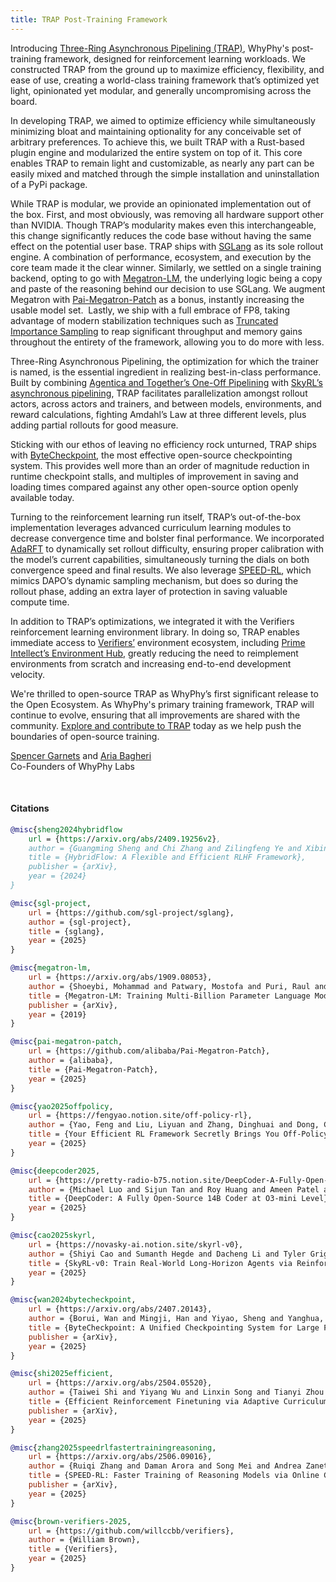 ```yaml
---
title: TRAP Post-Training Framework
---
```

Introducing <a href="link needed">Three-Ring Asynchronous Pipelining (TRAP)</a>, WhyPhy's post-training framework, designed for reinforcement learning workloads. We constructed TRAP from the ground up to maximize efficiency, flexibility, and ease of use, creating a world-class training framework that’s optimized yet light, opinionated yet modular, and generally uncompromising across the board. 

In developing TRAP, we aimed to optimize efficiency while simultaneously minimizing bloat and maintaining optionality for any conceivable set of arbitrary preferences. To achieve this, we built TRAP with a Rust-based plugin engine and modularized the entire system on top of it. This core enables TRAP to remain light and customizable, as nearly any part can be easily mixed and matched through the simple installation and uninstallation of a PyPi package.

While TRAP is modular, we provide an opinionated implementation out of the box. First, and most obviously, was removing all hardware support other than NVIDIA. Though TRAP’s modularity makes even this interchangeable, this change significantly reduces the code base without having the same effect on the potential user base. TRAP ships with <a href="https://github.com/sgl-project/sglang">SGLang</a> as its sole rollout engine. A combination of performance, ecosystem, and execution by the core team made it the clear winner. Similarly, we settled on a single training backend, opting to go with <a href="https://arxiv.org/abs/1909.08053">Megatron-LM</a>, the underlying logic being a copy and paste of the reasoning behind our decision to use SGLang. We augment Megatron with <a href="https://github.com/alibaba/Pai-Megatron-Patch">Pai-Megatron-Patch</a> as a bonus, instantly increasing the usable model set.  Lastly, we ship with a full embrace of FP8, taking advantage of modern stabilization techniques such as <a href="https://fengyao.notion.site/off-policy-rl">Truncated Importance Sampling</a> to reap significant throughput and memory gains throughout the entirety of the framework, allowing you to do more with less.

Three-Ring Asynchronous Pipelining, the optimization for which the trainer is named, is the essential ingredient in realizing best-in-class performance. Built by combining <a href="https://pretty-radio-b75.notion.site/DeepCoder-A-Fully-Open-Source-14B-Coder-at-O3-mini-Level-1cf81902c14680b3bee5eb349a512a51">Agentica and Together’s One-Off Pipelining</a> with <a href="https://novasky-ai.notion.site/skyrl-v0">SkyRL’s asynchronous pipelining</a>, TRAP facilitates parallelization amongst rollout actors, across actors and trainers, and between models, environments, and reward calculations, fighting Amdahl’s Law at three different levels, plus adding partial rollouts for good measure. 

Sticking with our ethos of leaving no efficiency rock unturned, TRAP ships with <a href="https://arxiv.org/abs/2407.20143">ByteCheckpoint</a>, the most effective open-source checkpointing system. This provides well more than an order of magnitude reduction in runtime checkpoint stalls, and multiples of improvement in saving and loading times compared against any other open-source option openly available today.

Turning to the reinforcement learning run itself, TRAP’s out-of-the-box implementation leverages advanced curriculum learning modules to decrease convergence time and bolster final performance. We incorporated <a href="https://arxiv.org/abs/2504.05520">AdaRFT</a> to dynamically set rollout difficulty, ensuring proper calibration with the model’s current capabilities, simultaneously turning the dials on both convergence speed and final results. We also leverage <a href="https://arxiv.org/abs/2506.09016">SPEED-RL</a>, which mimics DAPO’s dynamic sampling mechanism, but does so during the rollout phase, adding an extra layer of protection in saving valuable compute time. 

In addition to TRAP’s optimizations, we integrated it with the Verifiers reinforcement learning environment library. In doing so, TRAP enables immediate access to <a href="https://github.com/willccbb/verifiers">Verifiers’</a> environment ecosystem, including  <a href="https://app.primeintellect.ai/dashboard/environments">Prime Intellect’s Environment Hub</a>, greatly reducing the need to reimplement environments from scratch and increasing end-to-end development velocity.

We're thrilled to open-source TRAP as WhyPhy’s first significant release to the Open Ecosystem. As WhyPhy's primary training framework, TRAP will continue to evolve, ensuring that all improvements are shared with the community. <a href="link needed">Explore and contribute to TRAP</a> today as we help push the boundaries of open-source training.

<a href="https://x.com/Big_Uppy">Spencer Garnets</a> and <a href="https://x.com/xsudoer">Aria Bagheri</a><br/>Co-Founders of WhyPhy Labs

<br/> 

#### Citations

```bibtex
@misc{sheng2024hybridflow
	url = {https://arxiv.org/abs/2409.19256v2},
	author = {Guangming Sheng and Chi Zhang and Zilingfeng Ye and Xibin Wu and Wang Zhang and Ru Zhang and Yanghua Peng and Haibin Lin and Chuan Wu},
	title = {HybridFlow: A Flexible and Efficient RLHF Framework},
	publisher = {arXiv},
	year = {2024}
}
```

```bibtex
@misc{sgl-project,
	url = {https://github.com/sgl-project/sglang},
	author = {sgl-project},
	title = {sglang},
	year = {2025}
}
```

```bibtex
@misc{megatron-lm,
	url = {https://arxiv.org/abs/1909.08053},
	author = {Shoeybi, Mohammad and Patwary, Mostofa and Puri, Raul and LeGresley, Patrick and Casper, Jared and Catanzaro, Bryan},
	title = {Megatron-LM: Training Multi-Billion Parameter Language Models Using Model Parallelism},
	publisher = {arXiv},
	year = {2019}
}
```

```bibtex
@misc{pai-megatron-patch,
	url = {https://github.com/alibaba/Pai-Megatron-Patch},
	author = {alibaba},
	title = {Pai-Megatron-Patch},
	year = {2025}
}
```

```bibtex
@misc{yao2025offpolicy,
	url = {https://fengyao.notion.site/off-policy-rl},
	author = {Yao, Feng and Liu, Liyuan and Zhang, Dinghuai and Dong, Chengyu and Shang, Jingbo and Gao, Jianfeng},
	title = {Your Efficient RL Framework Secretly Brings You Off-Policy RL Training},
	year = {2025}
}
```

```bibtex
@misc{deepcoder2025,
	url = {https://pretty-radio-b75.notion.site/DeepCoder-A-Fully-Open-Source-14B-Coder-at-O3-mini-Level-1cf81902c14680b3bee5eb349a512a51},
	author = {Michael Luo and Sijun Tan and Roy Huang and Ameen Patel and Alpay Ariyak and Qingyang Wu and Xiaoxiang Shi and Rachel Xin and Colin Cai and Maurice Weber and Ce Zhang and Li Erran Li and Raluca Ada Popa and Ion Stoica},
	title = {DeepCoder: A Fully Open-Source 14B Coder at O3-mini Level},
	year = {2025}
}
```

```bibtex
@misc{cao2025skyrl,
	url = {https://novasky-ai.notion.site/skyrl-v0},
	author = {Shiyi Cao and Sumanth Hegde and Dacheng Li and Tyler Griggs and Shu Liu and Eric Tang and Jiayi Pan and Xingyao Wang and Akshay Malik and Graham Neubig and Kourosh Hakhamaneshi and Richard Liaw and Philipp Moritz and Matei Zaharia and Joseph E. Gonzalez and Ion Stoica},
	title = {SkyRL-v0: Train Real-World Long-Horizon Agents via Reinforcement Learning},
	year = {2025}
}
```

```bibtex
@misc{wan2024bytecheckpoint,
	url = {https://arxiv.org/abs/2407.20143},
	author = {Borui, Wan and Mingji, Han and Yiyao, Sheng and Yanghua, Peng and Haibin, Lin and Mofan, Zhang and Zhichao, Lai and Menghan, Yu and Junda, Zhang and Zuquan, Song and Xin, Liu and Chuan, Wu},
	title = {ByteCheckpoint: A Unified Checkpointing System for Large Foundation Model Development},
	publisher = {arXiv},
	year = {2025}
}
```

```bibtex
@misc{shi2025efficient,
	url = {https://arxiv.org/abs/2504.05520},
	author = {Taiwei Shi and Yiyang Wu and Linxin Song and Tianyi Zhou and Jieyu Zhao},
	title = {Efficient Reinforcement Finetuning via Adaptive Curriculum Learning},
	publisher = {arXiv},
	year = {2025}
}
```

```bibtex
@misc{zhang2025speedrlfastertrainingreasoning,
	url = {https://arxiv.org/abs/2506.09016},
	author = {Ruiqi Zhang and Daman Arora and Song Mei and Andrea Zanette},
	title = {SPEED-RL: Faster Training of Reasoning Models via Online Curriculum Learning},
	publisher = {arXiv},
	year = {2025}
}
```

```bibtex
@misc{brown-verifiers-2025,
	url = {https://github.com/willccbb/verifiers},
	author = {William Brown},
	title = {Verifiers},
	year = {2025}
}
```
